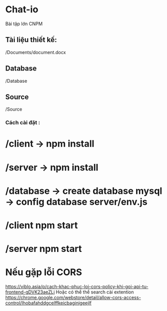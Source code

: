 # Chat-io
Bài tập lớn CNPM
## Tài liệu thiết kế:
/Documents/document.docx
## Database
/Database
## Source
/Source
### Cách cài đặt :
# /client -> npm install
# /server -> npm install
# /database -> create database mysql -> config database server/env.js

# /client npm start
# /server npm start

# Nếu gặp lỗi CORS
https://viblo.asia/p/cach-khac-phuc-loi-cors-policy-khi-goi-api-tu-frontend-gDVK23aeZLj
Hoặc có thể thể search cài extention 
https://chrome.google.com/webstore/detail/allow-cors-access-control/lhobafahddgcelffkeicbaginigeejlf
